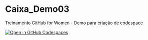 # Caixa_Demo03
Treinamento GitHub for Women - Demo para criação de codespace

[![Open in GitHub Codespaces](https://github.com/codespaces/badge.svg)](https://codespaces.new/falenc/Caixa_Demo03)
